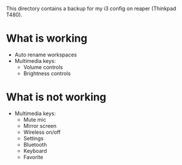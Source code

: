 This directory contains a backup for my i3 config on reaper (Thinkpad T480).

# What is working
- Auto rename workspaces
- Multimedia keys:
  - Volume controls
  - Brightness controls

# What is not working
- Multimedia keys:
  - Mute mic
  - Mirror screen
  - Wireless on/off
  - Settings
  - Bluetooth
  - Keyboard
  - Favorite

